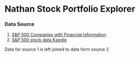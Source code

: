 # Nathan Stock Portfolio Explorer

### Data Source 
1. [ S&P 500 Companies with Financial Information](https://datahub.io/core/s-and-p-500-companies)
2. [S&P 500 stock data Kaggle](https://www.kaggle.com/datasets/camnugent/sandp500)

Data for source 1 is left joined to data form source 2 
